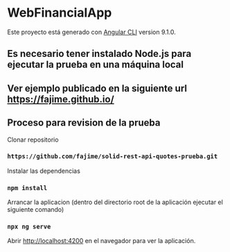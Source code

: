 # WebFinancialApp

Este proyecto está generado con [Angular CLI](https://github.com/angular/angular-cli) version 9.1.0.

## Es necesario tener instalado Node.js para ejecutar la prueba en una máquina local

## Ver ejemplo publicado en la siguiente url https://fajime.github.io/

## Proceso para revision de la prueba

Clonar repositorio

### `https://github.com/fajime/solid-rest-api-quotes-prueba.git`

Instalar las dependencias

### `npm install`

Arrancar la aplicacion (dentro del directorio root de la aplicación ejecutar el siguiente comando)

### `npx ng serve`

Abrir [http://localhost:4200](http://localhost:4200) en el navegador para ver la aplicación.

